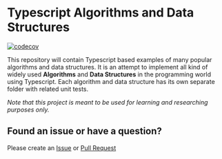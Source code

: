 # Typescript Algorithms and Data Structures

[![codecov](https://codecov.io/gh/ken-nah/typescript-algorithms-datastructures/branch/main/graph/badge.svg?token=WCX2P8PSND)](https://codecov.io/gh/ken-nah/typescript-algorithms-datastructures)

This repository will contain Typescript based examples of many popular algorithms and data structures. It is an attempt to implement all kind of widely used **Algorithms** and **Data Structures** in the programming world using Typescript. Each algorithm and data structure has its own separate folder
with related unit tests.

_Note that this project is meant to be used for learning and researching purposes
only._

## Found an issue or have a question?

Please create an [Issue](https://github.com/ken-nah/typescript-algorithms-datastructures/issues) or [Pull Request](https://github.com/ken-nah/typescript-algorithms-datastructures/pulls)
